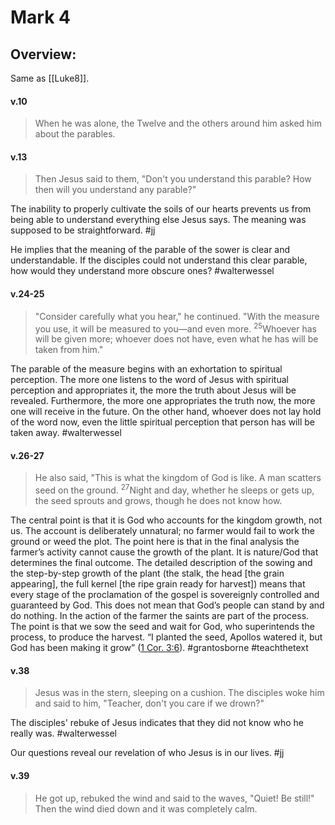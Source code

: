 # Mark 4

## Overview:
Same as [[Luke8]].


#### v.10
>When he was alone, the Twelve and the others around him asked him about the parables.

#### v.13
>Then Jesus said to them, "Don't you understand this parable? How then will you understand any parable?"

The inability to properly cultivate the soils of our hearts prevents us from being able to understand everything else Jesus says. The meaning was supposed to be straightforward.
#jj 

He implies that the meaning of the parable of the sower is clear and understandable. If the disciples could not understand this clear parable, how would they understand more obscure ones?
#walterwessel

#### v.24-25
>"Consider carefully what you hear," he continued. "With the measure you use, it will be measured to you—and even more. <sup>25</sup>Whoever has will be given more; whoever does not have, even what he has will be taken from him."

The parable of the measure begins with an exhortation to spiritual perception. The more one listens to the word of Jesus with spiritual perception and appropriates it, the more the truth about Jesus will be revealed. Furthermore, the more one appropriates the truth now, the more one will receive in the future. On the other hand, whoever does not lay hold of the word now, even the little spiritual perception that person has will be taken away.
#walterwessel 

#### v.26-27
>He also said, "This is what the kingdom of God is like. A man scatters seed on the ground. <sup>27</sup>Night and day, whether he sleeps or gets up, the seed sprouts and grows, though he does not know how.

The central point is that it is God who accounts for the kingdom growth, not us. The account is deliberately unnatural; no farmer would fail to work the ground or weed the plot. The point here is that in the final analysis the farmer’s activity cannot cause the growth of the plant. It is nature/God that determines the final outcome. The detailed description of the sowing and the step-by-step growth of the plant (the stalk, the head \[the grain appearing], the full kernel \[the ripe grain ready for harvest]) means that every stage of the proclamation of the gospel is sovereignly controlled and guaranteed by God. This does not mean that God’s people can stand by and do nothing. In the action of the farmer the saints are part of the process. The point is that we sow the seed and wait for God, who superintends the process, to produce the harvest. “I planted the seed, Apollos watered it, but God has been making it grow” ([1 Cor. 3:6](1Cor3#v.6-7)).
#grantosborne #teachthetext 

#### v.38
>Jesus was in the stern, sleeping on a cushion. The disciples woke him and said to him, "Teacher, don't you care if we drown?"

The disciples' rebuke of Jesus indicates that they did not know who he really was.
#walterwessel 

Our questions reveal our revelation of who Jesus is in our lives.
#jj 

#### v.39
>He got up, rebuked the wind and said to the waves, "Quiet! Be still!" Then the wind died down and it was completely calm.


